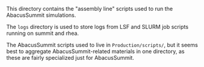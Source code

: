 This directory contains the "assembly line" scripts used to run the AbacusSummit simulations.

The `logs` directory is used to store logs from LSF and SLURM job scripts running on summit and rhea.

The AbacusSummit scripts used to live in `Production/scripts/`, but it seems best to aggregate AbacusSummit-related materials in one directory,
as these are fairly specialized just for AbacusSummit.
